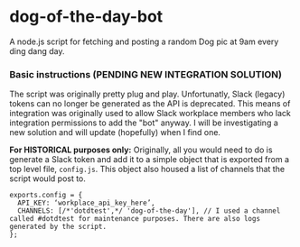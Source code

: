# dog-of-the-day-bot
A node.js script for fetching and posting a random Dog pic at 9am every ding dang day.

### Basic instructions (PENDING NEW INTEGRATION SOLUTION)
The script was originally pretty plug and play. Unfortunatly, Slack (legacy) tokens can no longer be generated as the API is deprecated. This means of integration was originally used to allow Slack workplace members who lack integration permissions to add the "bot" anyway. I will be investigating a new solution and will update (hopefully) when I find one.

**For HISTORICAL purposes only:** Originally, all you would need to do is generate a Slack token and add it to a simple object that is exported from a top level file, `config.js`. This object also housed a list of channels that the script would post to.
```
exports.config = {
  API_KEY: ‘workplace_api_key_here’,
  CHANNELS: [/*'dotdtest',*/ 'dog-of-the-day'], // I used a channel called #dotdtest for maintenance purposes. There are also logs generated by the script.
};
```
